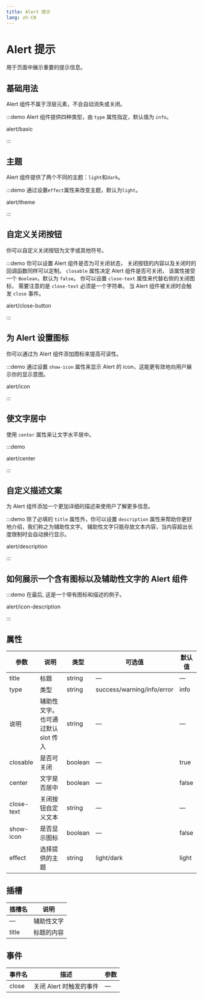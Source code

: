 ```yaml
---
title: Alert 提示
lang: zh-CN
---
```


# Alert 提示

用于页面中展示重要的提示信息。

## 基础用法

Alert 组件不属于浮层元素，不会自动消失或关闭。

:::demo Alert 组件提供四种类型，由 `type` 属性指定，默认值为 `info`。

alert/basic

:::

## 主题

Alert 组件提供了两个不同的主题：`light`和`dark`。

:::demo 通过设置`effect`属性来改变主题，默认为`light`。

alert/theme

:::

## 自定义关闭按钮

你可以自定义关闭按钮为文字或其他符号。

:::demo 你可以设置 Alert 组件是否为可关闭状态， 关闭按钮的内容以及关闭时的回调函数同样可以定制。 `closable` 属性决定 Alert 组件是否可关闭， 该属性接受一个 `Boolean`，默认为 `false`。 你可以设置 `close-text` 属性来代替右侧的关闭图标， 需要注意的是 `close-text` 必须是一个字符串。 当 Alert 组件被关闭时会触发 `close` 事件。

alert/close-button

:::

## 为 Alert 设置图标

你可以通过为 Alert 组件添加图标来提高可读性。

:::demo 通过设置 `show-icon` 属性来显示 Alert 的 icon，这能更有效地向用户展示你的显示意图。

alert/icon

:::

## 使文字居中

使用 `center` 属性来让文字水平居中。

:::demo

alert/center

:::

## 自定义描述文案

为 Alert 组件添加一个更加详细的描述来使用户了解更多信息。

:::demo 除了必填的 `title` 属性外，你可以设置 `description` 属性来帮助你更好地介绍，我们称之为辅助性文字。 辅助性文字只能存放文本内容，当内容超出长度限制时会自动换行显示。

alert/description

:::

## 如何展示一个含有图标以及辅助性文字的 Alert 组件

:::demo 在最后, 这是一个带有图标和描述的例子。

alert/icon-description

:::

## 属性

| 参数       | 说明                                | 类型    | 可选值                     | 默认值 |
| ---------- | ----------------------------------- | ------- | -------------------------- | ------ |
| title      | 标题                                | string  | —                          | —      |
| type       | 类型                                | string  | success/warning/info/error | info   |
| 说明       | 辅助性文字。 也可通过默认 slot 传入 | string  | —                          | —      |
| closable   | 是否可关闭                          | boolean | —                          | true   |
| center     | 文字是否居中                        | boolean | —                          | false  |
| close-text | 关闭按钮自定义文本                  | string  | —                          | —      |
| show-icon  | 是否显示图标                        | boolean | —                          | false  |
| effect     | 选择提供的主题                      | string  | light/dark                 | light  |

## 插槽

| 插槽名 | 说明       |
| ------ | ---------- |
| —      | 辅助性文字 |
| title  | 标题的内容 |

## 事件

| 事件名 | 描述                    | 参数 |
| ------ | ----------------------- | ---- |
| close  | 关闭 Alert 时触发的事件 | —    |
